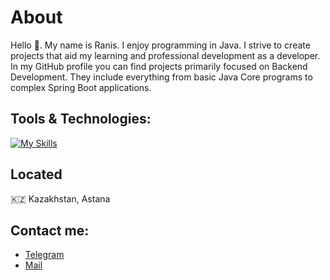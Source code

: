 # About
Hello 👋. My name is Ranis. I enjoy programming in Java. I strive to create projects that aid my learning and professional development as a developer. In my GitHub profile you can find projects primarily focused on Backend Development. They include everything from basic Java Core programs to complex Spring Boot applications.

## Tools & Technologies:

[![My Skills](https://skillicons.dev/icons?i=java,postgresql,spring,git,github,docker,maven,idea)](https://skillicons.dev)

## Located
🇰🇿 Kazakhstan, Astana

## Contact me:
- [Telegram](https://t.me/galievranis)<br>
- [Mail](mailto:galiev.ranisque@gmail.com)
